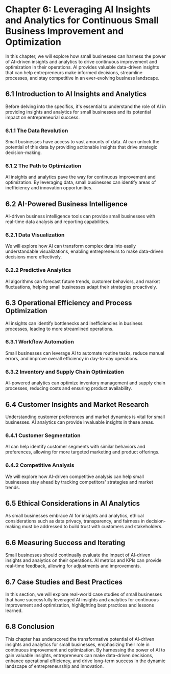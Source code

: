 Chapter 6: Leveraging AI Insights and Analytics for Continuous Small Business Improvement and Optimization
==========================================================================================================

In this chapter, we will explore how small businesses can harness the power of AI-driven insights and analytics to drive continuous improvement and optimization in their operations. AI provides valuable data-driven insights that can help entrepreneurs make informed decisions, streamline processes, and stay competitive in an ever-evolving business landscape.

6.1 Introduction to AI Insights and Analytics
---------------------------------------------

Before delving into the specifics, it's essential to understand the role of AI in providing insights and analytics for small businesses and its potential impact on entrepreneurial success.

### 6.1.1 The Data Revolution

Small businesses have access to vast amounts of data. AI can unlock the potential of this data by providing actionable insights that drive strategic decision-making.

### 6.1.2 The Path to Optimization

AI insights and analytics pave the way for continuous improvement and optimization. By leveraging data, small businesses can identify areas of inefficiency and innovation opportunities.

6.2 AI-Powered Business Intelligence
------------------------------------

AI-driven business intelligence tools can provide small businesses with real-time data analysis and reporting capabilities.

### 6.2.1 Data Visualization

We will explore how AI can transform complex data into easily understandable visualizations, enabling entrepreneurs to make data-driven decisions more effectively.

### 6.2.2 Predictive Analytics

AI algorithms can forecast future trends, customer behaviors, and market fluctuations, helping small businesses adapt their strategies proactively.

6.3 Operational Efficiency and Process Optimization
---------------------------------------------------

AI insights can identify bottlenecks and inefficiencies in business processes, leading to more streamlined operations.

### 6.3.1 Workflow Automation

Small businesses can leverage AI to automate routine tasks, reduce manual errors, and improve overall efficiency in day-to-day operations.

### 6.3.2 Inventory and Supply Chain Optimization

AI-powered analytics can optimize inventory management and supply chain processes, reducing costs and ensuring product availability.

6.4 Customer Insights and Market Research
-----------------------------------------

Understanding customer preferences and market dynamics is vital for small businesses. AI analytics can provide invaluable insights in these areas.

### 6.4.1 Customer Segmentation

AI can help identify customer segments with similar behaviors and preferences, allowing for more targeted marketing and product offerings.

### 6.4.2 Competitive Analysis

We will explore how AI-driven competitive analysis can help small businesses stay ahead by tracking competitors' strategies and market trends.

6.5 Ethical Considerations in AI Analytics
------------------------------------------

As small businesses embrace AI for insights and analytics, ethical considerations such as data privacy, transparency, and fairness in decision-making must be addressed to build trust with customers and stakeholders.

6.6 Measuring Success and Iterating
-----------------------------------

Small businesses should continually evaluate the impact of AI-driven insights and analytics on their operations. AI metrics and KPIs can provide real-time feedback, allowing for adjustments and improvements.

6.7 Case Studies and Best Practices
-----------------------------------

In this section, we will explore real-world case studies of small businesses that have successfully leveraged AI insights and analytics for continuous improvement and optimization, highlighting best practices and lessons learned.

6.8 Conclusion
--------------

This chapter has underscored the transformative potential of AI-driven insights and analytics for small businesses, emphasizing their role in continuous improvement and optimization. By harnessing the power of AI to gain valuable insights, entrepreneurs can make data-driven decisions, enhance operational efficiency, and drive long-term success in the dynamic landscape of entrepreneurship and innovation.
